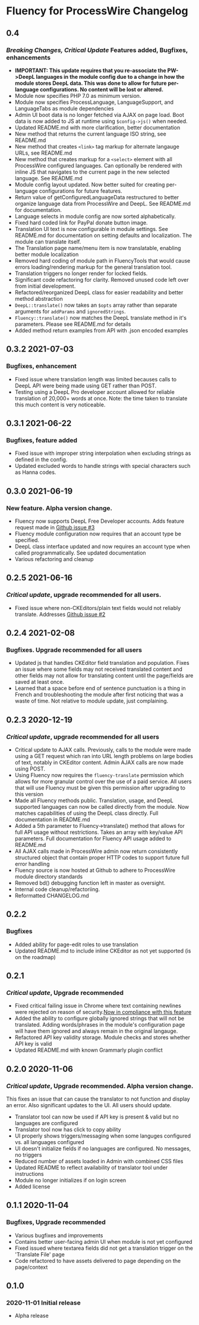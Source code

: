 # Fluency for ProcessWire Changelog

## 0.4
### *Breaking Changes, Critical Update* Features added, Bugfixes, enhancements
- **IMPORTANT: This update requires that you re-associate the PW->DeepL languages
  in the module config due to a change in how the module stores DeepL data. This
  was done to allow for future per-language configurations. No content  will be
  lost or altered.**
- Module now specifies PHP 7.0 as minimum version.
- Module now specifies ProcessLanguage, LanguageSupport, and LanguageTabs as module
  dependencies
- Admin UI boot data is no longer fetched via AJAX on page load. Boot data is now added to JS at
  runtime using `$config->js()` when needed.
- Updated README.md with more clarification, better documentation
- New method that returns the current language ISO string, see README.md
- New method that creates `<link>` tag markup for alternate langauge URLs,
  see README.md
- New method that creates markup for a `<select>` element with all ProcessWire
  configured languages. Can optionally be rendered with inline JS that navigates
  to the current page in the new selected language. See README.md
- Module config layout updated. Now better suited for creating per-language
  configurations for future features.
- Return value of getConfiguredLanguageData restructured to better organize
  language data from ProcessWire and DeepL. See README.md for documentation.
- Language selects in module config are now sorted alphabetically.
- Fixed hard coded link for PayPal donate button image.
- Translation UI text is now configurable in module settings. See README.md
  for documentation on setting defaults and localization. The module can
  translate itself.
- The Translation page name/menu item is now translatable, enabling better
  module localization
- Removed hard coding of module path in FluencyTools that would cause errors
  loading/rendering markup for the general translation tool.
- Translation triggers no longer render for locked fields.
- Significant code refactoring for clarity. Removed unused code left over from
  initial development.
- Refactored/reorganized DeepL class for easier readability and better method abstraction
- `DeepL::translate()` now takes an `$opts` array rather than separate arguments for `addParams` and
  `ignoredStrings`.
- `Fluency::translate()` now matches the DeepL translate method in it's parameters. Please see
  README.md for details
- Added method return examples from API with .json encoded examples

## 0.3.2 2021-07-03
### Bugfixes, enhancement
- Fixed issue where translation length was limited becauses calls to DeepL API
  were being made using GET rather than POST.
- Testing using a DeepL Pro developer account allowed for reliable translation
  of 20,000+ words at once. Note: the time taken to translate this much content
  is very noticeable.

## 0.3.1 2021-06-22
### Bugfixes, feature added
- Fixed issue with improper string interpolation when excluding strings as
  defined in the config.
- Updated excluded words to handle strings with special characters such as Hanna
  codes.

## 0.3.0 2021-06-19
### New feature. Alpha version change.
- Fluency now supports DeepL Free Developer accounts. Adds feature request made
  in [Github issue #3](https://github.com/SkyLundy/Fluency-Translation/issues/3)
- Fluency module configuration now requires that an account type be specified.
- DeepL class interface updated and now requires an account type when called
  programmatically. See updated documentation
- Various refactoring and cleanup

## 0.2.5 2021-06-16
### *Critical update*, upgrade recommended for all users.
- Fixed issue where non-CKEditors/plain text fields would not reliably translate.
  Addresses [Github issue #2](https://github.com/SkyLundy/Fluency-Translation/issues/2)

## 0.2.4 2021-02-08
### Bugfixes. Upgrade recommended for all users
- Updated js that handles CKEditor field translation and population. Fixes an
  issue where some fields may not received translated content and other fields
  may not allow for translating content until the page/fields are saved at least
  once.
- Learned that a space before end of sentence punctuation is a thing in French
  and troubleshooting the module after first noticing that was a waste of time.
  Not relative to module update, just complaining.

## 0.2.3 2020-12-19
### *Critical update*, upgrade recommended for all users
- Critical update to AJAX calls. Previously, calls to the module were made using
  a GET request which ran into URL length problems on large bodies of text,
  notably in CKEditor content. Admin AJAX calls are now made using POST.
- Using Fluency now requires the `fluency-translate` permission which allows for
  more granular control over the use of a paid service. All users that will use
  Fluency must be given this permission after upgrading to this version
- Made all Fluency methods public. Translation, usage, and DeepL supported
  languages can now be called directly from the module. Now matches capabilities
  of using the DeepL class directly. Full documentation in README.md
- Added a 5th parameter to Fluency->translate() method that allows for full API
  usage without restrictions. Takes an array with key/value API parameters. Full
  documentation for Fluency API usage added to README.md
- All AJAX calls made in ProcessWire admin now return consistently structured
  object that contain proper HTTP codes to support future full error handling
- Fluency source is now hosted at Github to adhere to ProcessWire module
  directory standards
- Removed bd() debugging function left in master as oversight.
- Internal code cleanup/refactoriing.
- Reformatted CHANGELOG.md

## 0.2.2
### Bugfixes
- Added ability for page-edit roles to use translation
- Updated README.md to include inline CKEditor as not yet supported (is on the roadmap)

## 0.2.1
### *Critical update*, Upgrade recommended
- Fixed critical failing issue in Chrome where text containing newlines were
  rejected on reason of security.[Now in compliance with this feature](https://www.chromestatus.com/feature/5735596811091968)
- Added the ability to configure globally ignored strings that will not be
  translated. Adding words/phrases in the module's configuration page will have
  them ignored and always remain in the original langauge.
- Refactored API key validity storage. Module checks and stores whether API key
  is valid
- Updated README.md with known Grammarly plugin conflict

## 0.2.0 2020-11-06
### *Critical update*, Upgrade recommended. Alpha version change.
This fixes an issue that can cause the translator to not function and display an
error. Also significant updates to the UI. All users should update.
- Translator tool can now be used if API key is present & valid but no languages
  are configured
- Translator tool now has click to copy ability
- UI properly shows triggers/messaging when some languges configured vs. all
  languages configured
- UI doesn't initialize fields if no languages are configured. No messages, no
  triggers
- Reduced number of assets loaded in Admin with combined CSS files
- Updated README to reflect availability of translator tool under instructions
- Module no longer initializes if on login screen
- Added license

## 0.1.1 2020-11-04
### Bugfixes, Upgrade recommended
- Various bugfixes and improvements
- Contains better user-facing admin UI when module is not yet configured
- Fixed issued where textarea fields did not get a translation trigger on the
  'Translate File' page
- Code refactored to have assets delivered to page depending on the page/context

## 0.1.0
### 2020-11-01 Initial release
- Alpha release

